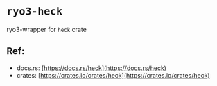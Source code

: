 # `ryo3-heck`

ryo3-wrapper for `heck` crate

[//]: # "<GENERATED>"

## Ref:

- docs.rs: [https://docs.rs/heck](https://docs.rs/heck)
- crates: [https://crates.io/crates/heck](https://crates.io/crates/heck)

[//]: # "</GENERATED>"
